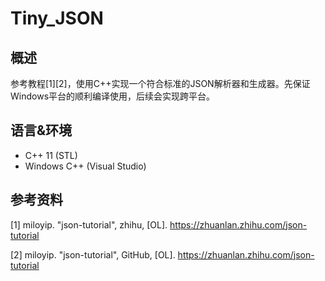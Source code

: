 # Tiny_JSON
## 概述
参考教程[1][2]，使用C++实现一个符合标准的JSON解析器和生成器。先保证Windows平台的顺利编译使用，后续会实现跨平台。  

## 语言&环境
+ C++ 11 (STL)
+ Windows C++ (Visual Studio)

## 参考资料
[1] miloyip. "json-tutorial", zhihu, [OL]. https://zhuanlan.zhihu.com/json-tutorial  

[2] miloyip. "json-tutorial", GitHub, [OL]. https://zhuanlan.zhihu.com/json-tutorial
